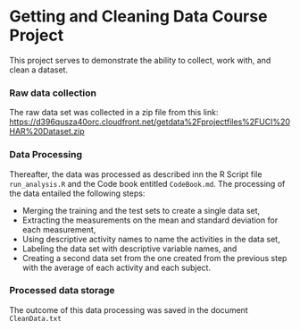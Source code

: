 # Getting and Cleaning Data Course Project

This project serves to demonstrate the ability to collect, work with, and clean a dataset.

### Raw data collection

 The raw data set was collected in a zip file from this link: https://d396qusza40orc.cloudfront.net/getdata%2Fprojectfiles%2FUCI%20HAR%20Dataset.zip
 
### Data Processing
 
Thereafter, the data was processed as described inn the R Script file ``` run_analysis.R``` and the Code book entitled ``` CodeBook.md ```. 
The processing of the data entailed the following steps:

* Merging the training and the test sets to create a single data set,
* Extracting the measurements on the mean and standard deviation for each measurement, 
* Using descriptive activity names to name the activities in the data set, 
* Labeling the data set with descriptive variable names, and 
* Creating a second data set from the one created from the previous step with the average of each activity and each subject.

### Processed data storage 

The outcome of this data processing was saved in the document ``` CleanData.txt ```
